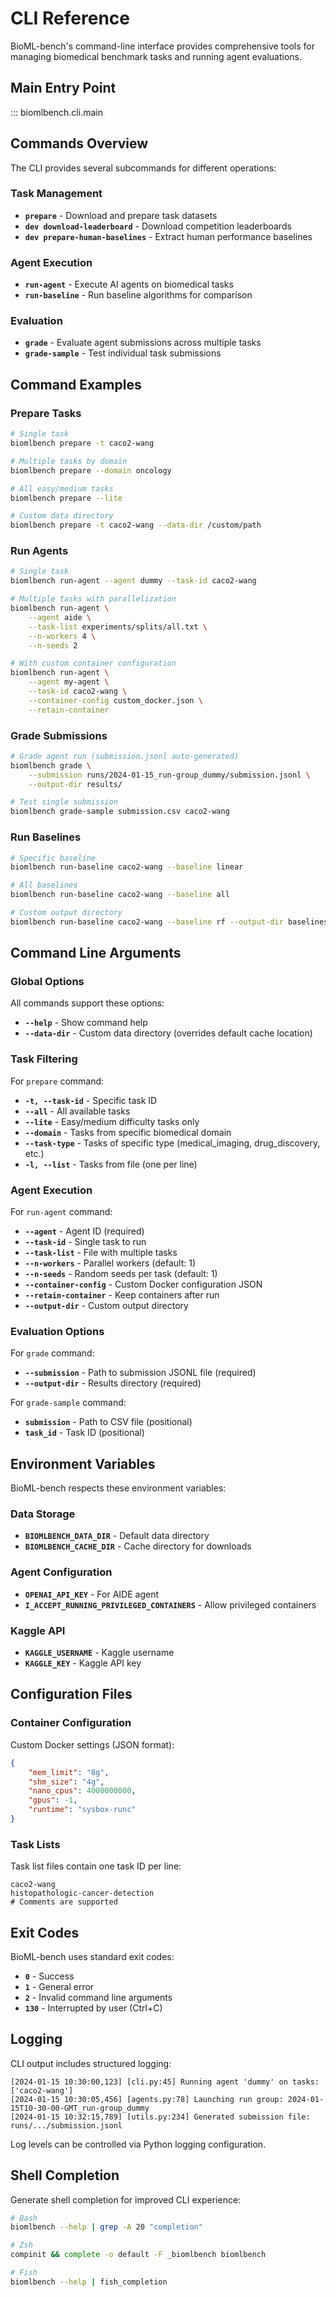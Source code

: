 # CLI Reference

BioML-bench's command-line interface provides comprehensive tools for managing biomedical benchmark tasks and running agent evaluations.

## Main Entry Point

::: biomlbench.cli.main

## Commands Overview

The CLI provides several subcommands for different operations:

### Task Management
- **`prepare`** - Download and prepare task datasets
- **`dev download-leaderboard`** - Download competition leaderboards
- **`dev prepare-human-baselines`** - Extract human performance baselines

### Agent Execution  
- **`run-agent`** - Execute AI agents on biomedical tasks
- **`run-baseline`** - Run baseline algorithms for comparison

### Evaluation
- **`grade`** - Evaluate agent submissions across multiple tasks
- **`grade-sample`** - Test individual task submissions

## Command Examples

### Prepare Tasks

```bash
# Single task
biomlbench prepare -t caco2-wang

# Multiple tasks by domain
biomlbench prepare --domain oncology

# All easy/medium tasks
biomlbench prepare --lite

# Custom data directory
biomlbench prepare -t caco2-wang --data-dir /custom/path
```

### Run Agents

```bash
# Single task
biomlbench run-agent --agent dummy --task-id caco2-wang

# Multiple tasks with parallelization
biomlbench run-agent \
    --agent aide \
    --task-list experiments/splits/all.txt \
    --n-workers 4 \
    --n-seeds 2

# With custom container configuration
biomlbench run-agent \
    --agent my-agent \
    --task-id caco2-wang \
    --container-config custom_docker.json \
    --retain-container
```

### Grade Submissions

```bash
# Grade agent run (submission.jsonl auto-generated)
biomlbench grade \
    --submission runs/2024-01-15_run-group_dummy/submission.jsonl \
    --output-dir results/

# Test single submission
biomlbench grade-sample submission.csv caco2-wang
```

### Run Baselines

```bash
# Specific baseline
biomlbench run-baseline caco2-wang --baseline linear

# All baselines
biomlbench run-baseline caco2-wang --baseline all

# Custom output directory
biomlbench run-baseline caco2-wang --baseline rf --output-dir baselines/
```

## Command Line Arguments

### Global Options

All commands support these options:

- **`--help`** - Show command help
- **`--data-dir`** - Custom data directory (overrides default cache location)

### Task Filtering

For `prepare` command:

- **`-t, --task-id`** - Specific task ID
- **`--all`** - All available tasks  
- **`--lite`** - Easy/medium difficulty tasks only
- **`--domain`** - Tasks from specific biomedical domain
- **`--task-type`** - Tasks of specific type (medical_imaging, drug_discovery, etc.)
- **`-l, --list`** - Tasks from file (one per line)

### Agent Execution

For `run-agent` command:

- **`--agent`** - Agent ID (required)
- **`--task-id`** - Single task to run
- **`--task-list`** - File with multiple tasks
- **`--n-workers`** - Parallel workers (default: 1)
- **`--n-seeds`** - Random seeds per task (default: 1)
- **`--container-config`** - Custom Docker configuration JSON
- **`--retain-container`** - Keep containers after run
- **`--output-dir`** - Custom output directory

### Evaluation Options

For `grade` command:

- **`--submission`** - Path to submission JSONL file (required)
- **`--output-dir`** - Results directory (required)

For `grade-sample` command:

- **`submission`** - Path to CSV file (positional)
- **`task_id`** - Task ID (positional)

## Environment Variables

BioML-bench respects these environment variables:

### Data Storage
- **`BIOMLBENCH_DATA_DIR`** - Default data directory
- **`BIOMLBENCH_CACHE_DIR`** - Cache directory for downloads

### Agent Configuration  
- **`OPENAI_API_KEY`** - For AIDE agent
- **`I_ACCEPT_RUNNING_PRIVILEGED_CONTAINERS`** - Allow privileged containers

### Kaggle API
- **`KAGGLE_USERNAME`** - Kaggle username
- **`KAGGLE_KEY`** - Kaggle API key

## Configuration Files

### Container Configuration

Custom Docker settings (JSON format):

```json
{
    "mem_limit": "8g",
    "shm_size": "4g",
    "nano_cpus": 4000000000,
    "gpus": -1,
    "runtime": "sysbox-runc"
}
```

### Task Lists

Task list files contain one task ID per line:

```text
caco2-wang
histopathologic-cancer-detection
# Comments are supported
```

## Exit Codes

BioML-bench uses standard exit codes:

- **`0`** - Success
- **`1`** - General error
- **`2`** - Invalid command line arguments
- **`130`** - Interrupted by user (Ctrl+C)

## Logging

CLI output includes structured logging:

```
[2024-01-15 10:30:00,123] [cli.py:45] Running agent 'dummy' on tasks: ['caco2-wang']
[2024-01-15 10:30:05,456] [agents.py:78] Launching run group: 2024-01-15T10-30-00-GMT_run-group_dummy
[2024-01-15 10:32:15,789] [utils.py:234] Generated submission file: runs/.../submission.jsonl
```

Log levels can be controlled via Python logging configuration.

## Shell Completion

Generate shell completion for improved CLI experience:

```bash
# Bash
biomlbench --help | grep -A 20 "completion"

# Zsh  
compinit && complete -o default -F _biomlbench biomlbench

# Fish
biomlbench --help | fish_completion
``` 